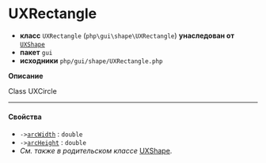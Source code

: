 # UXRectangle

- **класс** `UXRectangle` (`php\gui\shape\UXRectangle`) **унаследован от** [`UXShape`](https://github.com/VenityStudio/android/tree/master/jphp-android-ext/api-docs/classes/php/gui/shape/UXShape.ru.md)
- **пакет** `gui`
- **исходники** `php/gui/shape/UXRectangle.php`

**Описание**

Class UXCircle

---

#### Свойства

- `->`[`arcWidth`](#prop-arcwidth) : `double`
- `->`[`arcHeight`](#prop-archeight) : `double`
- *См. также в родительском классе* [UXShape](https://github.com/VenityStudio/android/tree/master/jphp-android-ext/api-docs/classes/php/gui/shape/UXShape.ru.md).